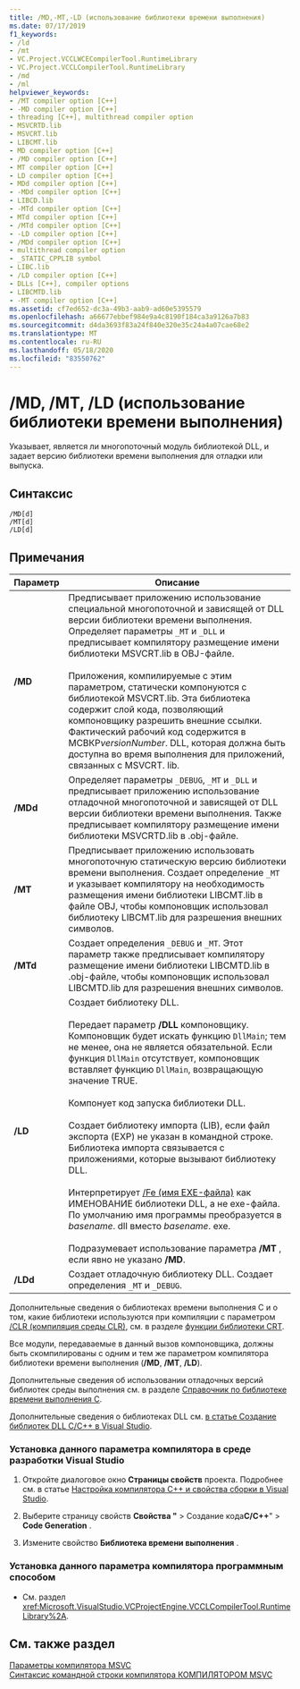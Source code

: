 ```yaml
---
title: /MD,-MT,-LD (использование библиотеки времени выполнения)
ms.date: 07/17/2019
f1_keywords:
- /ld
- /mt
- VC.Project.VCCLWCECompilerTool.RuntimeLibrary
- VC.Project.VCCLCompilerTool.RuntimeLibrary
- /md
- /ml
helpviewer_keywords:
- /MT compiler option [C++]
- -MD compiler option [C++]
- threading [C++], multithread compiler option
- MSVCRTD.lib
- MSVCRT.lib
- LIBCMT.lib
- MD compiler option [C++]
- /MD compiler option [C++]
- MT compiler option [C++]
- LD compiler option [C++]
- MDd compiler option [C++]
- -MDd compiler option [C++]
- LIBCD.lib
- -MTd compiler option [C++]
- MTd compiler option [C++]
- /MTd compiler option [C++]
- -LD compiler option [C++]
- /MDd compiler option [C++]
- multithread compiler option
- _STATIC_CPPLIB symbol
- LIBC.lib
- /LD compiler option [C++]
- DLLs [C++], compiler options
- LIBCMTD.lib
- -MT compiler option [C++]
ms.assetid: cf7ed652-dc3a-49b3-aab9-ad60e5395579
ms.openlocfilehash: a66677ebbef984e9a4c8190f184ca3a9126a7b83
ms.sourcegitcommit: d4da3693f83a24f840e320e35c24a4a07cae68e2
ms.translationtype: MT
ms.contentlocale: ru-RU
ms.lasthandoff: 05/18/2020
ms.locfileid: "83550762"
---
```

# <a name="md-mt-ld-use-run-time-library"></a>/MD, /MT, /LD (использование библиотеки времени выполнения)

Указывает, является ли многопоточный модуль библиотекой DLL, и задает версию библиотеки времени выполнения для отладки или выпуска.

## <a name="syntax"></a>Синтаксис

```
/MD[d]
/MT[d]
/LD[d]
```

## <a name="remarks"></a>Примечания

|Параметр|Описание|
|------------|-----------------|
|**/MD**|Предписывает приложению использование специальной многопоточной и зависящей от DLL версии библиотеки времени выполнения. Определяет параметры `_MT` и `_DLL` и предписывает компилятору размещение имени библиотеки MSVCRT.lib в OBJ-файле.<br /><br /> Приложения, компилируемые с этим параметром, статически компонуются с библиотекой MSVCRT.lib. Эта библиотека содержит слой кода, позволяющий компоновщику разрешить внешние ссылки. Фактический рабочий код содержится в МСВКР*versionNumber*. DLL, которая должна быть доступна во время выполнения для приложений, связанных с MSVCRT. lib.|
|**/MDd**|Определяет параметры `_DEBUG`, `_MT` и `_DLL` и предписывает приложению использование отладочной многопоточной и зависящей от DLL версии библиотеки времени выполнения. Также предписывает компилятору размещение имени библиотеки MSVCRTD.lib в .obj-файле.|
|**/MT**|Предписывает приложению использовать многопоточную статическую версию библиотеки времени выполнения. Создает определение `_MT` и указывает компилятору на необходимость размещения имени библиотеки LIBCMT.lib в файле OBJ, чтобы компоновщик использовал библиотеку LIBCMT.lib для разрешения внешних символов.|
|**/MTd**|Создает определения `_DEBUG` и `_MT`. Этот параметр также предписывает компилятору размещение имени библиотеки LIBCMTD.lib в .obj-файле, чтобы компоновщик использовал LIBCMTD.lib для разрешения внешних символов.|
|**/LD**|Создает библиотеку DLL.<br /><br /> Передает параметр **/DLL** компоновщику. Компоновщик будет искать функцию `DllMain`; тем не менее, она не является обязательной. Если функция `DllMain` отсутствует, компоновщик вставляет функцию `DllMain`, возвращающую значение TRUE.<br /><br /> Компонует код запуска библиотеки DLL.<br /><br /> Создает библиотеку импорта (LIB), если файл экспорта (EXP) не указан в командной строке. Библиотека импорта связывается с приложениями, которые вызывают библиотеку DLL.<br /><br /> Интерпретирует [/Fe (имя EXE-файла)](fe-name-exe-file.md) как ИМЕНОВАНИЕ библиотеки DLL, а не exe-файла. По умолчанию имя программы преобразуется в *basename*. dll вместо *basename*. exe.<br /><br /> Подразумевает использование параметра **/MT** , если явно не указано **/MD**.|
|**/LDd**|Создает отладочную библиотеку DLL. Создает определения `_MT` и `_DEBUG`.|

Дополнительные сведения о библиотеках времени выполнения C и о том, какие библиотеки используются при компиляции с параметром [/CLR (компиляция среды CLR)](clr-common-language-runtime-compilation.md), см. в разделе [функции библиотеки CRT](../../c-runtime-library/crt-library-features.md).

Все модули, передаваемые в данный вызов компоновщика, должны быть скомпилированы с одним и тем же параметром компилятора библиотеки времени выполнения (**/MD**, **/MT**, **/LD**).

Дополнительные сведения об использовании отладочных версий библиотек среды выполнения см. в разделе [Справочник по библиотеке времени выполнения C](../../c-runtime-library/c-run-time-library-reference.md).

Дополнительные сведения о библиотеках DLL см. [в статье Создание библиотек DLL C/C++ в Visual Studio](../dlls-in-visual-cpp.md).

### <a name="to-set-this-compiler-option-in-the-visual-studio-development-environment"></a>Установка данного параметра компилятора в среде разработки Visual Studio

1. Откройте диалоговое окно **Страницы свойств** проекта. Подробнее см. в статье [Настройка компилятора C++ и свойства сборки в Visual Studio](../working-with-project-properties.md).

1. Выберите страницу свойств **Свойства "**  >  Создание кода**C/C++**"  >  **Code Generation** .

1. Измените свойство **Библиотека времени выполнения** .

### <a name="to-set-this-compiler-option-programmatically"></a>Установка данного параметра компилятора программным способом

- См. раздел <xref:Microsoft.VisualStudio.VCProjectEngine.VCCLCompilerTool.RuntimeLibrary%2A>.

## <a name="see-also"></a>См. также раздел

[Параметры компилятора MSVC](compiler-options.md)<br/>
[Синтаксис командной строки компилятора КОМПИЛЯТОРОМ MSVC](compiler-command-line-syntax.md)
